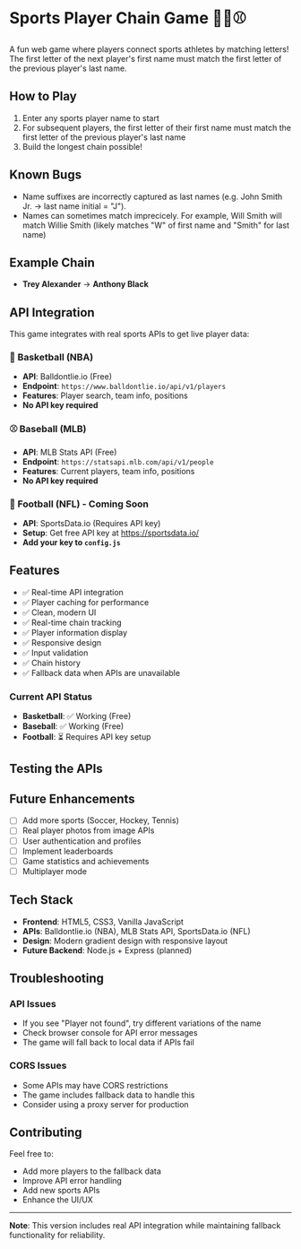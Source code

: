 # Sports Player Chain Game 🏈🏀⚾

A fun web game where players connect sports athletes by matching letters! The first letter of the next player's first name must match the first letter of the previous player's last name.

## How to Play

1. Enter any sports player name to start
2. For subsequent players, the first letter of their first name must match the first letter of the previous player's last name
3. Build the longest chain possible!

## Known Bugs

- Name suffixes are incorrectly captured as last names (e.g. John Smith Jr. -> last name initial = "J").
- Names can sometimes match imprecicely. For example, Will Smith will match Willie Smith (likely matches "W" of first name and "Smith" for last name)

## Example Chain
- **Trey Alexander** → **Anthony Black**

## API Integration

This game integrates with real sports APIs to get live player data:

### 🏀 Basketball (NBA)
- **API**: Balldontlie.io (Free)
- **Endpoint**: `https://www.balldontlie.io/api/v1/players`
- **Features**: Player search, team info, positions
- **No API key required**

### ⚾ Baseball (MLB)
- **API**: MLB Stats API (Free)
- **Endpoint**: `https://statsapi.mlb.com/api/v1/people`
- **Features**: Current players, team info, positions
- **No API key required**

### 🏈 Football (NFL) - Coming Soon
- **API**: SportsData.io (Requires API key)
- **Setup**: Get free API key at https://sportsdata.io/
- **Add your key to `config.js`**

## Features

- ✅ Real-time API integration
- ✅ Player caching for performance
- ✅ Clean, modern UI
- ✅ Real-time chain tracking
- ✅ Player information display
- ✅ Responsive design
- ✅ Input validation
- ✅ Chain history
- ✅ Fallback data when APIs are unavailable

### Current API Status
- **Basketball**: ✅ Working (Free)
- **Baseball**: ✅ Working (Free)
- **Football**: ⏳ Requires API key setup

## Testing the APIs

## Future Enhancements

- [ ] Add more sports (Soccer, Hockey, Tennis)
- [ ] Real player photos from image APIs
- [ ] User authentication and profiles
- [ ] Implement leaderboards
- [ ] Game statistics and achievements
- [ ] Multiplayer mode

## Tech Stack

- **Frontend**: HTML5, CSS3, Vanilla JavaScript
- **APIs**: Balldontlie.io (NBA), MLB Stats API, SportsData.io (NFL)
- **Design**: Modern gradient design with responsive layout
- **Future Backend**: Node.js + Express (planned)

## Troubleshooting

### API Issues
- If you see "Player not found", try different variations of the name
- Check browser console for API error messages
- The game will fall back to local data if APIs fail

### CORS Issues
- Some APIs may have CORS restrictions
- The game includes fallback data to handle this
- Consider using a proxy server for production

## Contributing

Feel free to:
- Add more players to the fallback data
- Improve API error handling
- Add new sports APIs
- Enhance the UI/UX

---

**Note**: This version includes real API integration while maintaining fallback functionality for reliability.